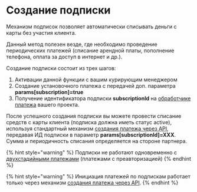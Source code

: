 # Создание подписки

Механизм подписок позволяет автоматически списывать деньги с карты без участия клиента.

Данный метод полезен везде, где необходимо проведение периодических платежей (списание арендной платы, пополнение телефона, оплата за доступ в интернет и др.).

Создание подписки состоит из трех шагов:

1. Активации данной функции с вашим курирующим менеджером
2. Создание установочного платежа с передачей доп. параметра **params\[subscription]=true**
3. Получение идентификатора подписки **subscriptionId** на [обработчике платежа](../payment-handler.md) вашего проекта.

После успешного создания подписки вы можете провести списание средств с карты клиента (подписка должна иметь статус active), используя стандартный механизм [создания платежа через API](../create-payment.md), передавая ИД подписки в параметр **params\[subscriptionId]=XXX**. Сумма и периодичность списания определяется на стороне партнера.

{% hint style="warning" %}
Подписки не работают одновременно с [двухстадийными платежами](https://help.unitpay.ru/payments/pre-authorization-payments) (платежами с преавторизацией)
{% endhint %}

{% hint style="warning" %}
Инициация платежей по подпискам работает только через механизм [создания платежа через API](../create-payment.md).
{% endhint %}

